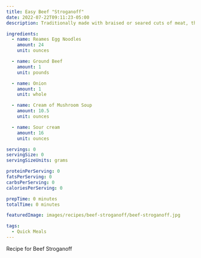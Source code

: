 ```yaml
---
title: Easy Beef "Stroganoff"
date: 2022-07-22T09:11:23-05:00
description: Traditionally made with braised or seared cuts of meat, this alternative to a more typical beef stroganoff recipe makes for a  quick, easy, and delicious weeknight meal.

ingredients:
  - name: Reames Egg Noodles
    amount: 24
    unit: ounces

  - name: Ground Beef
    amount: 1
    unit: pounds

  - name: Onion
    amount: 1
    unit: whole

  - name: Cream of Mushroom Soup
    amount: 10.5
    unit: ounces

  - name: Sour cream
    amount: 16
    unit: ounces

servings: 0
servingSize: 0
servingSizeUnits: grams

proteinPerServing: 0
fatsPerServing: 0
carbsPerServing: 0
caloriesPerServing: 0

prepTime: 0 minutes
totalTime: 0 minutes

featuredImage: images/recipes/beef-stroganoff/beef-stroganoff.jpg

tags:
  - Quick Meals
---
```


Recipe for Beef Stroganoff
